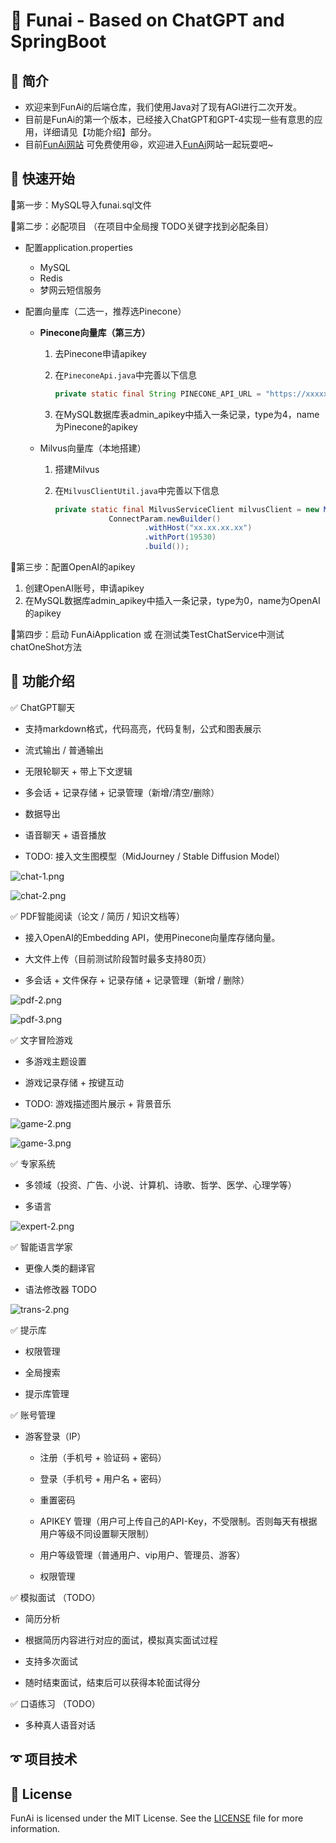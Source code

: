 # 🚀 Funai - Based on ChatGPT and SpringBoot

## 📖 简介

- 欢迎来到FunAi的后端仓库，我们使用Java对了现有AGI进行二次开发。
- 目前是FunAi的第一个版本，已经接入ChatGPT和GPT-4实现一些有意思的应用，详细请见【功能介绍】部分。
- 目前[FunAi网站](http://funai.space/) 可免费使用😆，欢迎进入[FunAi](http://funai.space/)网站一起玩耍吧~

## 🔰 快速开始

🎈第一步：MySQL导入funai.sql文件

🎈第二步：必配项目 （在项目中全局搜 TODO关键字找到必配条目）

- 配置application.properties
  - MySQL
  - Redis
  - 梦网云短信服务

- 配置向量库（二选一，推荐选Pinecone）

  - **Pinecone向量库（第三方）**

    1. 去Pinecone申请apikey

    2. 在`PineconeApi.java`中完善以下信息

       ```java
       private static final String PINECONE_API_URL = "https://xxxxxx.pinecone.io";
       ```

    3. 在MySQL数据库表admin_apikey中插入一条记录，type为4，name为Pinecone的apikey

  - Milvus向量库（本地搭建）

    1. 搭建Milvus

    2. 在`MilvusClientUtil.java`中完善以下信息

       ```java
       private static final MilvusServiceClient milvusClient = new MilvusServiceClient(
                   ConnectParam.newBuilder()
                           .withHost("xx.xx.xx.xx")
                           .withPort(19530)
                           .build());
       ```

       

🎈第三步：配置OpenAI的apikey

1. 创建OpenAI账号，申请apikey
2. 在MySQL数据库admin_apikey中插入一条记录，type为0，name为OpenAI的apikey



🎈第四步：启动 FunAiApplication  或  在测试类TestChatService中测试chatOneShot方法



## 🤖 功能介绍

✅ ChatGPT聊天

  - 支持markdown格式，代码高亮，代码复制，公式和图表展示

  - 流式输出 / 普通输出

  - 无限轮聊天 + 带上下文逻辑

  - 多会话 + 记录存储 + 记录管理（新增/清空/删除）

  - 数据导出

  - 语音聊天 + 语音播放

  - TODO: 接入文生图模型（MidJourney / Stable Diffusion Model）

  ![chat-1.png](mdImg/chat-1.png)

  ![chat-2.png](mdImg/chat-2.png)

✅ PDF智能阅读（论文 / 简历 / 知识文档等）

  - 接入OpenAI的Embedding API，使用Pinecone向量库存储向量。

  - 大文件上传（目前测试阶段暂时最多支持80页）

  - 多会话 + 文件保存 + 记录存储 + 记录管理（新增 / 删除） 

  ![pdf-2.png](mdImg/pdf-2.png)

  ![pdf-3.png](mdImg/pdf-3.png)

✅ 文字冒险游戏

  - 多游戏主题设置

  - 游戏记录存储 + 按键互动

  - TODO: 游戏描述图片展示 + 背景音乐

  ![game-2.png](mdImg/game-2.png)

  ![game-3.png](mdImg/game-3.png)

✅ 专家系统

  - 多领域（投资、广告、小说、计算机、诗歌、哲学、医学、心理学等）

  - 多语言

![expert-2.png](mdImg/expert-2.png)

✅ 智能语言学家

  - 更像人类的翻译官

  - 语法修改器 TODO

![trans-2.png](mdImg/trans-2.png)

✅ 提示库

  - 权限管理

  - 全局搜索

  - 提示库管理

    

✅ 账号管理

- 游客登录（IP）

  - 注册（手机号 + 验证码 + 密码）

  - 登录（手机号 + 用户名 + 密码）

  - 重置密码

  - APIKEY 管理（用户可上传自己的API-Key，不受限制。否则每天有根据用户等级不同设置聊天限制）

  - 用户等级管理（普通用户、vip用户、管理员、游客）

  - 权限管理



✅ 模拟面试 （TODO）

  - 简历分析

  - 根据简历内容进行对应的面试，模拟真实面试过程

  - 支持多次面试

  - 随时结束面试，结束后可以获得本轮面试得分



✅ 口语练习 （TODO）

  - 多种真人语音对话



## ➰ 项目技术





## 📄 License

FunAi is licensed under the MIT License. See the [LICENSE](https://github.com/knuddelsgmbh/jtokkit/blob/main/LICENSE) file for more information.



